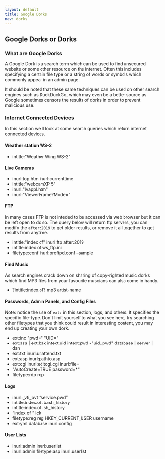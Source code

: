 ```yaml
---
layout: default
title: Google Dorks
nav: dorks
---
```


## Google Dorks or Dorks

### What are Google Dorks

A Google Dork is a search term which can be used to find unsecured website or some other resource on the internet. Often this includes specifying a certain file type or a string of words or symbols which commonly appear in an admin page.

It should be noted that these same techniques can be used on other search engines such as DuckDuckGo, which may even be a better source as Google sometimes censors the results of dorks in order to prevent malicious use.

### Internet Connected Devices

In this section we'll look at some search queries which return internet connected devices.

#### Weather station WS-2
- intitle:"Weather Wing WS-2"

#### Live Cameras
- inurl:top.htm inurl:currenttime
- intitle:"webcamXP 5"
- inurl:"lvappl.htm"
- inurl:"ViewerFrame?Mode="

#### FTP 

In many cases FTP is not inteded to be accessed via web browser but it can be left open to do so. The query below will return ftp servers, you can modify the `after:2019` to get older results, or remove it all together to get results from anytime.

- intitle:"index of" inurl:ftp after:2019
- intitle:index of ws_ftp.ini
- filetype:conf inurl:proftpd.conf –sample

#### Find Music

As search engines crack down on sharing of copy-righted music dorks which find MP3 files from your favourite muscians can also come in handy.

- ?intitle:index.of? mp3 artist-name


#### Passwords, Admin Panels, and Config Files

Note: notice the use of `ext:` in this section, logs, and others. It specifies the specific file-type. Don't limit yourself to what you see here, try searching other filetypes that you think could result in interesting content, you may end up creating your own dork.

- ext:inc "pwd=" "UID="
- ext:asa \| ext:bak intext:uid intext:pwd -"uid..pwd" database \| server \| dsn
- ext:txt inurl:unattend.txt
- ext:asp inurl:pathto.asp
- ext:cgi inurl:editcgi.cgi inurl:file=
- "AutoCreate=TRUE password=*"
- filetype:rdp rdp

#### Logs

- inurl:_vti_pvt “service.pwd”
- intitle:index.of .bash_history
- intitle:index.of .sh_history
- “index of ” lck
- filetype:reg reg HKEY_CURRENT_USER username
- ext:yml database inurl:config

#### User Lists

- inurl:admin inurl:userlist
- inurl:admin filetype:asp inurl:userlist

